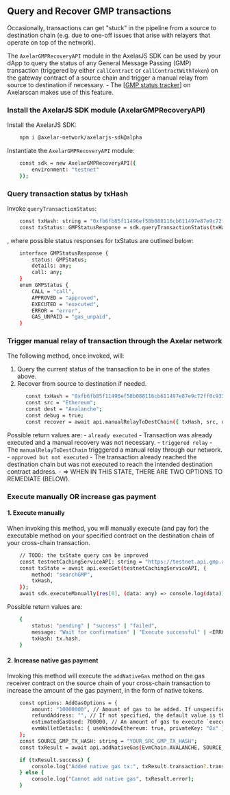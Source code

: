 
## Query and Recover GMP transactions

Occasionally, transactions can get "stuck" in the pipeline from a source to destination chain (e.g. due to one-off issues that arise with relayers that operate on top of the network).

The `AxelarGMPRecoveryAPI` module in the AxelarJS SDK can be used by your dApp to query the status of any General Message Passing (GMP) transaction (triggered by either `callContract` or `callContractWithToken`) on the gateway contract of a source chain and trigger a manual relay from source to destination if necessary. 
    - The [[GMP status tracker](../gmp-tracker)] on Axelarscan makes use of this feature.

### Install the AxelarJS SDK module (AxelarGMPRecoveryAPI)

Install the AxelarJS SDK:

```bash
    npm i @axelar-network/axelarjs-sdk@alpha
```

Instantiate the `AxelarGMPRecoveryAPI` module:

```bash
    const sdk = new AxelarGMPRecoveryAPI({
        environment: "testnet"
    });
```
### Query transaction status by txHash

Invoke `queryTransactionStatus`:

```bash
    const txHash: string = "0xfb6fb85f11496ef58b088116cb611497e87e9c72ff0c9333aa21491e4cdd397a";
    const txStatus: GMPStatusResponse = sdk.queryTransactionStatus(txHash);
```
, where possible status responses for txStatus are outlined below:
```bash
    interface GMPStatusResponse {
        status: GMPStatus;
        details: any;
        call: any;
    }
    enum GMPStatus {
        CALL = "call",
        APPROVED = "approved",
        EXECUTED = "executed",
        ERROR = "error",
        GAS_UNPAID = "gas_unpaid",
    }
```

### Trigger manual relay of transaction through the Axelar network

The following method, once invoked, will:
1. Query the current status of the transaction to be in one of the states above.
2. Recover from source to destination if needed. 

```bash
      const txHash = "0xfb6fb85f11496ef58b088116cb611497e87e9c72ff0c9333aa21491e4cdd397a";
      const src = "Ethereum";
      const dest = "Avalanche";
      const debug = true;
      const recover = await api.manualRelayToDestChain({ txHash, src, dest, debug })
```
Possible return values are:
    - `already executed` - Transaction was already executed and a manual recovery was not necessary.
    - `triggered relay` - The `manualRelayToDestChain` trigggered a manual relay through our network.
    - `approved but not executed` - The transaction already reached the destination chain but was not executed to reach the intended destination contract address.
        - => WHEN IN THIS STATE, THERE ARE TWO OPTIONS TO REMEDIATE (BELOW).

### Execute manually OR increase gas payment

#### 1. Execute manually 

When invoking this method, you will manually execute (and pay for) the executable method on your specified contract on the destination chain of your cross-chain transaction.

```bash
    // TODO: the txState query can be improved
    const testnetCachingServiceAPI: string = "https://testnet.api.gmp.axelarscan.io";
    const txState = await api.execGet(testnetCachingServiceAPI, {
        method: "searchGMP",
        txHash,
    });
    await sdk.executeManually(res[0], (data: any) => console.log(data))
```
Possible return values are:
```bash
    {
        status: "pending" | "success" | "failed",
        message: "Wait for confirmation" | "Execute successful" | <ERROR>,
        txHash: tx.hash,
    }
```

#### 2. Increase native gas payment 

Invoking this method will execute the `addNativeGas` method on the gas receiver contract on the source chain of your cross-chain transaction to increase the amount of the gas payment, in the form of native tokens.

```bash
    const options: AddGasOptions = {
        amount: "10000000", // Amount of gas to be added. If unspecified, sdk will calculate the amount.
        refundAddress: "", // If not specified, the default value is the tx sender address.
        estimatedGasUsed: 700000, // An amount of gas to execute `executeWithToken` or `execute` function of the custom destination contract. If not specified, the default value is 700000.
        evmWalletDetails: { useWindowEthereum: true, privateKey: "0x" }, // A wallet to send an `addNativeGas` transaction. If not specified, the default value is { useWindowEthereum: true}.
    };
    const SOURCE_GMP_TX_HASH: string = "YOUR_SRC_GMP_TX_HASH";
    const txResult = await api.addNativeGas(EvmChain.AVALANCHE, SOURCE_GMP_TX_HASH, options);

    if (txResult.success) {
        console.log("Added native gas tx:", txResult.transaction?.transactionHash);
    } else {
        console.log("Cannot add native gas", txResult.error);
    }
```
